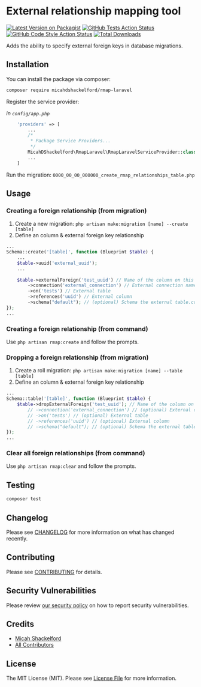 # External relationship mapping tool

[![Latest Version on Packagist](https://img.shields.io/packagist/v/micahdshackelford/rmap-laravel.svg?style=flat-square)](https://packagist.org/packages/micahdshackelford/rmap-laravel)
[![GitHub Tests Action Status](https://img.shields.io/github/actions/workflow/status/micahdshackelford/rmap-laravel/run-tests.yml?branch=main&label=tests&style=flat-square)](https://github.com/micahdshackelford/rmap-laravel/actions?query=workflow%3Arun-tests+branch%3Amain)
[![GitHub Code Style Action Status](https://img.shields.io/github/actions/workflow/status/micahdshackelford/rmap-laravel/fix-php-code-style-issues.yml?branch=main&label=code%20style&style=flat-square)](https://github.com/micahdshackelford/rmap-laravel/actions?query=workflow%3A"Fix+PHP+code+style+issues"+branch%3Amain)
[![Total Downloads](https://img.shields.io/packagist/dt/micahdshackelford/rmap-laravel.svg?style=flat-square)](https://packagist.org/packages/micahdshackelford/rmap-laravel)

Adds the ability to specify external foreign keys in database migrations.

## Installation

You can install the package via composer:

```bash
composer require micahdshackelford/rmap-laravel
```

Register the service provider:

_in `config/app.php`_
```php
    'providers' => [
        ...
        /*
         * Package Service Providers...
         */
        MicahDShackelford\RmapLaravel\RmapLaravelServiceProvider::class,
        ...
    ]
```

Run the migration: `0000_00_00_000000_create_rmap_relationships_table.php`

## Usage

### Creating a foreign relationship (from migration)

1. Create a new migration: `php artisan make:migration [name] --create [table]`
2. Define an column & external foreign key relationship

```php
...
Schema::create('[table]', function (Blueprint $table) {
    ...
    $table->uuid('external_uuid');
    ...
    
    $table->externalForeign('test_uuid') // Name of the column on this table
        ->connection('external_connection') // External connection name
        ->on('tests') // External table
        ->references('uuid') // External column
        ->schema("default"); // (optional) Schema the external table.column lives on 
});
...
```

### Creating a foreign relationship (from command)

Use `php artisan rmap:create` and follow the prompts.

### Dropping a foreign relationship (from migration)

1. Create a roll migration: `php artisan make:migration [name] --table [table]`
2. Define an column & external foreign key relationship

```php
...
Schema::table('[table]', function (Blueprint $table) {
    $table->dropExternalForeign('test_uuid'); // Name of the column on this table
        // ->connection('external_connection') // (optional) External connection name
        // ->on('tests') // (optional) External table
        // ->references('uuid') // (optional) External column
        // ->schema("default"); // (optional) Schema the external table.column lives on 
});
...
```

### Clear all foreign relationships (from command)

Use `php artisan rmap:clear` and follow the prompts.

## Testing

```bash
composer test
```

## Changelog

Please see [CHANGELOG](CHANGELOG.md) for more information on what has changed recently.

## Contributing

Please see [CONTRIBUTING](CONTRIBUTING.md) for details.

## Security Vulnerabilities

Please review [our security policy](../../security/policy) on how to report security vulnerabilities.

## Credits

- [Micah Shackelford](https://github.com/MicahDShackelford)
- [All Contributors](../../contributors)

## License

The MIT License (MIT). Please see [License File](LICENSE.md) for more information.
